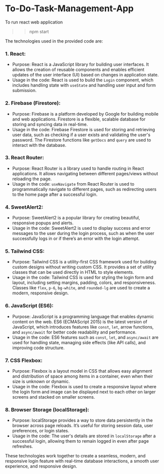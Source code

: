 # To-Do-Task-Management-App

To run react web application 
>>npm start

The technologies used in the provided code are:

### 1. React:
   - Purpose: React is a JavaScript library for building user interfaces. It allows the creation of reusable components and enables efficient updates of the user interface (UI) based on changes in application state.
   - Usage in the code: React is used to build the `Login` component, which includes handling state with `useState` and handling user input and form submission.

### 2. Firebase (Firestore):
   - Purpose: Firebase is a platform developed by Google for building mobile and web applications. Firestore is a flexible, scalable database for storing and syncing data in real-time.
   - Usage in the code: Firebase Firestore is used for storing and retrieving user data, such as checking if a user exists and validating the user's password. The Firestore functions like `getDocs` and `query` are used to interact with the database.

### 3. React Router:
   - Purpose: React Router is a library used to handle routing in React applications. It allows navigating between different pages/views without reloading the page.
   - Usage in the code: `useNavigate` from React Router is used to programmatically navigate to different pages, such as redirecting users to the home page after a successful login.

### 4. SweetAlert2:
   - Purpose: SweetAlert2 is a popular library for creating beautiful, responsive popups and alerts.
   - Usage in the code: SweetAlert2 is used to display success and error messages to the user during the login process, such as when the user successfully logs in or if there’s an error with the login attempt.

### 5. Tailwind CSS:
   - Purpose: Tailwind CSS is a utility-first CSS framework used for building custom designs without writing custom CSS. It provides a set of utility classes that can be used directly in HTML to style elements.
   - Usage in the code: Tailwind CSS is used for styling the login form and layout, including setting margins, padding, colors, and responsiveness. Classes like `flex`, `p-6`, `bg-white`, and `rounded-lg` are used to create a modern, responsive design.

### 6. JavaScript (ES6):
   - Purpose: JavaScript is a programming language that enables dynamic content on the web. ES6 (ECMAScript 2015) is the latest version of JavaScript, which introduces features like `const`, `let`, arrow functions, and `async/await` for better code readability and performance.
   - Usage in the code: ES6 features such as `const`, `let`, and `async/await` are used for handling state, managing side effects (like API calls), and improving code structure.

### 7. CSS Flexbox:
   - Purpose: Flexbox is a layout model in CSS that allows easy alignment and distribution of space among items in a container, even when their size is unknown or dynamic.
   - Usage in the code: Flexbox is used to create a responsive layout where the login form and image can be displayed next to each other on larger screens and stacked on smaller screens.

### 8. Browser Storage (localStorage):
   - Purpose: localStorage provides a way to store data persistently in the browser across page reloads. It’s useful for storing session data, user preferences, or login states.
   - Usage in the code: The user's details are stored in `localStorage` after a successful login, allowing them to remain logged in even after page refreshes.

These technologies work together to create a seamless, modern, and responsive login feature with real-time database interactions, a smooth user experience, and responsive design.
